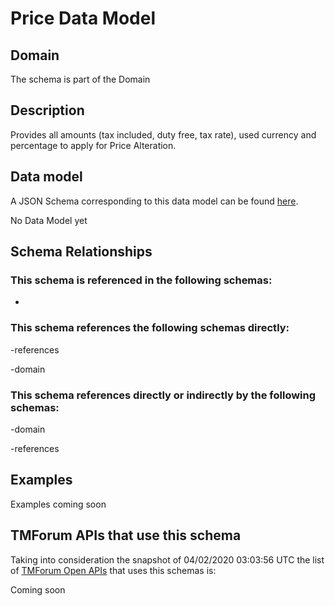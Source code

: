 # Price Data Model

## Domain

The  schema is part of the  Domain

## Description

Provides all amounts (tax included, duty free, tax rate), used currency and percentage to apply for Price Alteration.

## Data model

A JSON Schema corresponding to this data model can be found
[here](https://github.com/tmforum-rand/schemas/blob/candidates/Customer/Price.schema.json).

No Data Model yet

## Schema Relationships

### This schema is referenced in the following schemas:

-

### This schema references the following schemas directly:

-references

-domain

### This schema references directly or indirectly by the following schemas:

-domain

-references



## Examples

Examples coming soon

## TMForum APIs that use this schema

Taking into consideration the snapshot of 04/02/2020 03:03:56 UTC the list of [TMForum Open APIs](https://www.tmforum.org/open-apis/) that uses this schemas is:

Coming soon